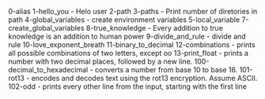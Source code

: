0-alias
1-hello_you - Helo user
2-path
3-paths - Print number of diretories in path
4-global_variables - create environment variables
5-local_variable
7-create_global_variables
8-true_knowledge - Every addition to true knowledge is an addition to human power
9-divide_and_rule - divide and rule
10-love_exponent_breath
11-binary_to_decimal
12-combinations - prints all possible combinations of two letters, except oo
13-print_float - prints a number with two decimal places, followed by a new line.
100-decimal_to_hexadecimal - converts a number from base 10 to base 16.
101-rot13 - encodes and decodes text using the rot13 encryption. Assume ASCII.
102-odd - prints every other line from the input, starting with the first line

